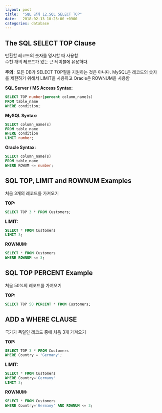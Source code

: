 ```yaml
---
layout: post
title:  "SQL 강좌 12.SQL SELECT TOP"
date:   2018-02-13 10:25:00 +0900
categories: database
---
```


## The SQL SELECT TOP Clause

반환할 레코드의 숫자를 명시할 때 사용함  
수천 개의 레코드가 있는 큰 테이블에 유용하다. 

**주의** : 모든 DB가 SELECT TOP절을 지원하는 것은 아니다. MySQL은 레코드의 숫자를 제한하기 위해서 LIMIT을 사용하고 Oracle은 ROWNUM을 사용함

**SQL Server / MS Access Syntax:**

```sql
SELECT TOP number|percent column_name(s)
FROM table_name
WHERE condition;
```

**MySQL Syntax:**

```sql
SELECT column_name(s)
FROM table_name
WHERE condition
LIMIT number;
```

**Oracle Syntax:**

```sql
SELECT column_name(s)
FROM table_name
WHERE ROWUM <= number;
```

## SQL TOP, LIMIT and ROWNUM Examples

처음 3개의 레코드를 가져오기

**TOP:**

```sql
SELECT TOP 3 * FROM Customers;
```

**LIMIT:**

```sql
SELECT * FROM Customers
LIMIT 3;
```

**ROWNUM:**

```sql
SELECT * FROM Customers
WHERE ROWNUM <= 3;
```

## SQL TOP PERCENT Example

처음 50%의 레코드를 가져오기

**TOP:**

```sql
SELECT TOP 50 PERCENT * FROM Customers;
```

## ADD a WHERE CLAUSE

국가가 독일인 레코드 중에 처음 3개 가져오기

**TOP:**

```sql
SELECT TOP 3 * FROM Customers
WHERE Country = 'Germany';
```

**LIMIT:**

```sql
SELECT * FROM Customers
WHERE Country='Germany'
LIMIT 3;
```

**ROWNUM:**

```sql
SELECT * FROM Customers
WHERE Country='Germany' AND ROWNUM <= 3;
```